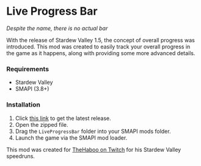 # Live Progress Bar

*Despite the name, there is no actual bar*

With the release of Stardew Valley 1.5, the concept of overall progress was introduced. This mod was created to easily track your
overall progress in the game as it happens, along with providing some more advanced details.


### Requirements

- Stardew Valley
- SMAPI (3.8+)


### Installation

1. Click [this link](https://github.com/tylergibbs2/LiveProgressBar/releases/latest) to get the latest release.
2. Open the zipped file.
3. Drag the `LiveProgressBar` folder into your SMAPI mods folder.
4. Launch the game via the SMAPI mod loader.


This mod was created for [TheHaboo on Twitch](https://www.twitch.tv/thehaboo) for his Stardew Valley speedruns.